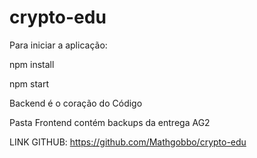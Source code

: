 # crypto-edu

Para iniciar a aplicação:

npm install

npm start

Backend é o coração do Código

Pasta Frontend contém backups da entrega AG2

LINK GITHUB: https://github.com/Mathgobbo/crypto-edu